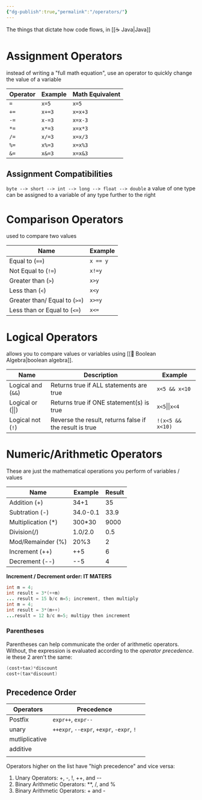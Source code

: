 ```yaml
---
{"dg-publish":true,"permalink":"/operators/"}
---
```


The things that dictate how code flows, in [[☕️ Java\|Java]]
# Assignment Operators 
instead of writing a "full math equation", use an operator to quickly change the value of a variable

| Operator | Example | Math Equivalent |
| -------- | ------- | --------------- |
| `=`        | `x=5`     | `x=5`             |
| `+=`       | `x+=3`    | `x=x+3`           |
| `-=`       | `x-=3`    | `x=x-3`           |
| `*=`      | `x*=3`    | `x=x*3`          |
| `/=`       | `x/=3`    | `x=x/3`           |
| `%=`       | `x%=3`    | `x=x%3`           |
| `&=`       | `x&=3`    | `x=x&3`           | 
## Assignment Compatibilities 
`byte --> short --> int --> long --> float --> double`
a value of one type can be assigned to a variable of any type further to the right
# Comparison Operators
used to compare two values 

| Name                        | Example |
| --------------------------- | ------- |
| Equal to (`==`)              | `x == y` |
| Not Equal to (`!=`)           | `x!=y`    |
| Greater than (`>`)            | `x>y`     |
| Less than (`<`)               | `x<y`     |
| Greater than/ Equal to (`>=`) | `x>=y`    |
| Less than or Equal to (`<=`)  | `x<=`        |

# Logical Operators 
allows you to compare values or variables using [[👻 Boolean Algebra\|boolean algebra]].  

| Name             | Description                                             | Example     |
| ---------------- | ------------------------------------------------------- | ----------- |
| Logical and (`&&`) | Returns true if ALL statements are true                 | `x<5 && x<10` |
| Logical or (\|\|)    | Returns true if ONE statement(s) is true            |`x<5`\|\|`x<4`             |
| Logical not (`!`)  | Reverse the result, returns false if the result is true | `!(x<5 && x<10)`            |

# Numeric/Arithmetic Operators
These are just the mathematical operations you perform of variables / values

| Name                | Example  | Result |
| ------------------- | -------- | ------ |
| Addition (+)        | 34+1     | 35     |
| Subtration (-)      | 34.0-0.1 | 33.9   |
| Multiplication (\*) | 300\*30  | 9000   |
| Division(/)         | 1.0/2.0  | 0.5    |
| Mod/Remainder (%)   | 20%3     | 2      |
| Increment (++)      | ++5      | 6      |
| Decrement (--)      | --5      | 4      | 
**Increment / Decrement order: IT MATERS**
```java 
int m = 4; 
int result = 3*(++m)
... result = 15 b/c m=5; increment, then multiply 
int m = 4; 
int result = 3*(m++)
...result = 12 b/c m=5; multipy then increment
```
### Parentheses
Parentheses can help communicate the order of arithmetic operators. Without, the expression is evaluated according to the *operator precedence*. ie these 2 aren't the same: 
```java 
(cost+tax)*discount 
cost+(tax*discount)
```
## Precedence Order 
| Operators      | Precedence                                |     |
| -------------- | ----------------------------------------- | --- |
| Postfix        | `expr++`, `expr--`                        |     |
| unary          | `++expr`, `--expr`, `+expr`, `-expr`, `!` |     |
| mutliplicative |                                           |     |
| additive       |                                           |     |
|                |                                           |     |
Operators higher on the list have "high precedence" and vice versa: 
1. Unary Operators: +, -, !, ++, and -- 
2. Binary Arithmetic Operators: **, /, and %
3. Binary Arithmetic Operators: + and - 